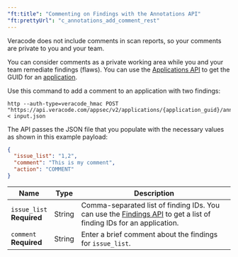 ```yaml
---
"ft:title": "Commenting on Findings with the Annotations API"
"ft:prettyUrl": "c_annotations_add_comment_rest"
---
```

Veracode does not include comments in scan reports, so your comments are private to you and your team. 

You can consider comments as a private working area while you and your team remediate findings (flaws). You can use the [Applications API](https://docs.veracode.com/r/c_apps_intro) to get the GUID for an [application](https://docs.veracode.com/r/r_applications_info).

Use this command to add a comment to an application with two findings:

```shell
http --auth-type=veracode_hmac POST "https://api.veracode.com/appsec/v2/applications/{application_guid}/annotations" < input.json
```

The API passes the JSON file that you populate with the necessary values as shown in this example payload:

```json
{
  "issue_list": "1,2",
  "comment": "This is my comment",
  "action": "COMMENT"
}
```

| Name                           | Type   | Description                                                                                                                                                           |
|--------------------------------|--------|-----------------------------------------------------------------------------------------------------------------------------------------------------------------------|
| `issue_list` <br> **Required** | String | Comma-separated list of finding IDs. You can use the [Findings API](https://docs.veracode.com/r/c_findings_v2_intro) to get a list of finding IDs for an application. |
| `comment` <br> **Required**    | String | Enter a brief comment about the findings for `issue_list`.                                                                                                            |
